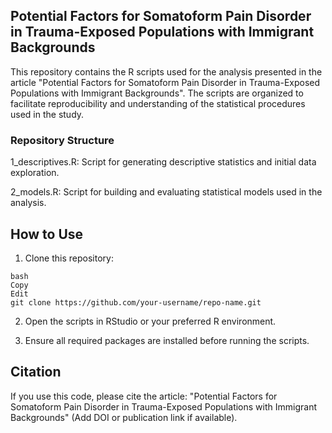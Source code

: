 ## Potential Factors for Somatoform Pain Disorder in Trauma-Exposed Populations with Immigrant Backgrounds
This repository contains the R scripts used for the analysis presented in the article "Potential Factors for Somatoform Pain Disorder in Trauma-Exposed Populations with Immigrant Backgrounds". The scripts are organized to facilitate reproducibility and understanding of the statistical procedures used in the study.

### Repository Structure
1_descriptives.R: Script for generating descriptive statistics and initial data exploration.

2_models.R: Script for building and evaluating statistical models used in the analysis.

## How to Use
1. Clone this repository:

```
bash
Copy
Edit
git clone https://github.com/your-username/repo-name.git
```

2. Open the scripts in RStudio or your preferred R environment.

3. Ensure all required packages are installed before running the scripts.

## Citation
If you use this code, please cite the article: "Potential Factors for Somatoform Pain Disorder in Trauma-Exposed Populations with Immigrant Backgrounds" (Add DOI or publication link if available).
